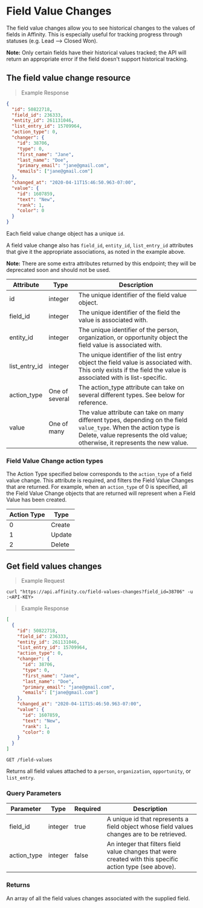 # Field Value Changes

The field value changes allow you to see historical changes to the values of fields in Affinity.
This is especially useful for tracking progress through statuses (e.g. Lead --> Closed Won).

**Note:**
Only certain fields have their historical values tracked; the API will return an appropriate
error if the field doesn't support historical tracking.

## The field value change resource

> Example Response

```json
{
  "id": 50822718,
  "field_id": 236333,
  "entity_id": 261131046,
  "list_entry_id": 15709964,
  "action_type": 0,
  "changer": {
    "id": 38706,
    "type": 0,
    "first_name": "Jane",
    "last_name": "Doe",
    "primary_email": "jane@gmail.com",
    "emails": ["jane@gmail.com"]
  },
  "changed_at": "2020-04-11T15:46:50.963-07:00",
  "value": {
    "id": 1607859,
    "text": "New",
    "rank": 1,
    "color": 0
  }
}
```

Each field value change object has a unique `id`.

A field value change also has `field_id`, `entity_id`, `list_entry_id` attributes that give it the
appropriate associations, as noted in the example above.

**Note:**
There are some extra attributes returned by this endpoint; they will be deprecated soon and
should not be used.

| Attribute     | Type           | Description                                                                                                                                                                                        |
| ------------- | -------------- | -------------------------------------------------------------------------------------------------------------------------------------------------------------------------------------------------- |
| id            | integer        | The unique identifier of the field value object.                                                                                                                                                   |
| field_id      | integer        | The unique identifier of the field the value is associated with.                                                                                                                                   |
| entity_id     | integer        | The unique identifier of the person, organization, or opportunity object the field value is associated with.                                                                                       |
| list_entry_id | integer        | The unique identifier of the list entry object the field value is associated with. This only exists if the field the value is associated with is list-specific.                                    |
| action_type   | One of several | The action_type attribute can take on several different types. See below for reference.                                                                                                            |
| value         | One of many    | The value attribute can take on many different types, depending on the field `value_type`. When the action type is Delete, value represents the old value; otherwise, it represents the new value. |

### Field Value Change action types

The Action Type specified below corresponds to the `action_type` of a field value change.
This attribute is required, and filters the Field Value Changes that are returned. For example,
when an `action_type` of 0 is specified, all the Field Value Change objects that are returned
will represent when a Field Value has been created.

| Action Type | Type   |
| ----------- | ------ |
| 0           | Create |
| 1           | Update |
| 2           | Delete |

## Get field values changes

> Example Request

```shell
curl "https://api.affinity.co/field-values-changes?field_id=38706" -u :<API-KEY>
```

> Example Response

```json
[
  {
    "id": 50822718,
    "field_id": 236333,
    "entity_id": 261131046,
    "list_entry_id": 15709964,
    "action_type": 0,
    "changer": {
      "id": 38706,
      "type": 0,
      "first_name": "Jane",
      "last_name": "Doe",
      "primary_email": "jane@gmail.com",
      "emails": ["jane@gmail.com"]
    },
    "changed_at": "2020-04-11T15:46:50.963-07:00",
    "value": {
      "id": 1607859,
      "text": "New",
      "rank": 1,
      "color": 0
    }
  }
]
```

`GET /field-values`

Returns all field values attached to a `person`, `organization`, `opportunity`, or `list_entry`.

### Query Parameters

| Parameter   | Type    | Required | Description                                                                                               |
| ----------- | ------- | -------- | --------------------------------------------------------------------------------------------------------- |
| field_id    | integer | true     | A unique id that represents a field object whose field values changes are to be retrieved.                |
| action_type | integer | false    | An integer that filters field value changes that were created with this specific action type (see above). |

### Returns

An array of all the field values changes associated with the supplied field.
